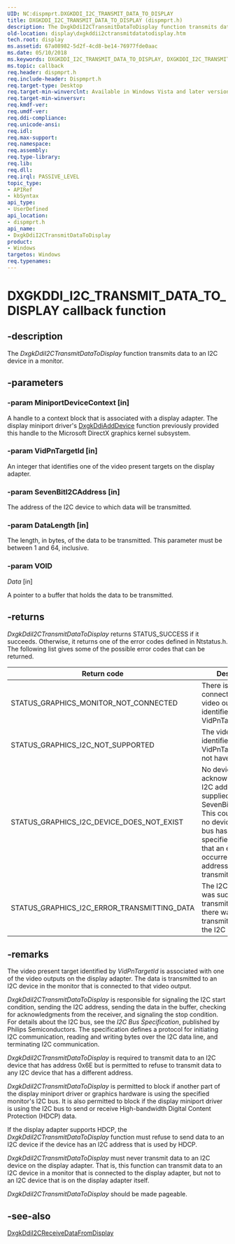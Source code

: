 ```yaml
---
UID: NC:dispmprt.DXGKDDI_I2C_TRANSMIT_DATA_TO_DISPLAY
title: DXGKDDI_I2C_TRANSMIT_DATA_TO_DISPLAY (dispmprt.h)
description: The DxgkDdiI2CTransmitDataToDisplay function transmits data to an I2C device in a monitor.
old-location: display\dxgkddii2ctransmitdatatodisplay.htm
tech.root: display
ms.assetid: 67a08982-5d2f-4cd8-be14-76977fde0aac
ms.date: 05/10/2018
ms.keywords: DXGKDDI_I2C_TRANSMIT_DATA_TO_DISPLAY, DXGKDDI_I2C_TRANSMIT_DATA_TO_DISPLAY callback, DmFunctions_6152910a-6f9c-4686-b025-2508bbfdf257.xml, DxgkDdiI2CTransmitDataToDisplay, DxgkDdiI2CTransmitDataToDisplay callback function [Display Devices], display.dxgkddii2ctransmitdatatodisplay, dispmprt/DxgkDdiI2CTransmitDataToDisplay
ms.topic: callback
req.header: dispmprt.h
req.include-header: Dispmprt.h
req.target-type: Desktop
req.target-min-winverclnt: Available in Windows Vista and later versions of the Windows operating systems.
req.target-min-winversvr:
req.kmdf-ver:
req.umdf-ver:
req.ddi-compliance:
req.unicode-ansi:
req.idl:
req.max-support:
req.namespace:
req.assembly:
req.type-library:
req.lib:
req.dll:
req.irql: PASSIVE_LEVEL
topic_type:
- APIRef
- kbSyntax
api_type:
- UserDefined
api_location:
- dispmprt.h
api_name:
- DxgkDdiI2CTransmitDataToDisplay
product:
- Windows
targetos: Windows
req.typenames: 
---
```


# DXGKDDI_I2C_TRANSMIT_DATA_TO_DISPLAY callback function


## -description


The <i>DxgkDdiI2CTransmitDataToDisplay</i> function transmits data to an I2C device in a monitor.


## -parameters




### -param MiniportDeviceContext [in]

A handle to a context block that is associated with a display adapter. The display miniport driver's <a href="https://msdn.microsoft.com/5fd4046f-54c3-4dfc-8d51-0d9ebcde0bea">DxgkDdiAddDevice</a> function previously provided this handle to the Microsoft DirectX graphics kernel subsystem.


### -param VidPnTargetId [in]

An integer that identifies one of the video present targets on the display adapter.


### -param SevenBitI2CAddress [in]

The address of the I2C device to which data will be transmitted.


### -param DataLength [in]

The length, in bytes, of the data to be transmitted. This parameter must be between 1 and 64, inclusive.


### -param VOID

*Data* [in]

A pointer to a buffer that holds the data to be transmitted.


## -returns



<i>DxgkDdiI2CTransmitDataToDisplay</i> returns STATUS_SUCCESS if it succeeds. Otherwise, it returns one of the error codes defined in Ntstatus.h. The following list gives some of the possible error codes that can be returned.

|Return code|Description|
|--- |--- |
|STATUS_GRAPHICS_MONITOR_NOT_CONNECTED|There is no monitor connected to the video output identified by VidPnTargetId.|
|STATUS_GRAPHICS_I2C_NOT_SUPPORTED|The video output identified by VidPnTargetId does not have an I2C bus.|
|STATUS_GRAPHICS_I2C_DEVICE_DOES_NOT_EXIST|No device acknowledged the I2C address supplied in SevenBitI2CAddress. This could mean that no device on the I2C bus has the specified address or that an error occurred when the address was transmitted.|
|STATUS_GRAPHICS_I2C_ERROR_TRANSMITTING_DATA|The I2C address was successfully transmitted, but there was an error transmitting data to the I2C device.|

## -remarks



The video present target identified by <i>VidPnTargetId</i> is associated with one of the video outputs on the display adapter. The data is transmitted to an I2C device in the monitor that is connected to that video output.

<i>DxgkDdiI2CTransmitDataToDisplay</i> is responsible for signaling the I2C start condition, sending the I2C address, sending the data in the buffer, checking for acknowledgments from the receiver, and signaling the stop condition. For details about the I2C bus, see the <i>I2C Bus Specification</i>, published by Philips Semiconductors. The specification defines a protocol for initiating I2C communication, reading and writing bytes over the I2C data line, and terminating I2C communication.

<i>DxgkDdiI2CTransmitDataToDisplay</i> is required to transmit data to an I2C device that has address 0x6E but is permitted to refuse to transmit data to any I2C device that has a different address.

<i>DxgkDdiI2CTransmitDataToDisplay</i> is permitted to block if another part of the display miniport driver or graphics hardware is using the specified monitor's I2C bus. It is also permitted to block if the display miniport driver is using the I2C bus to send or receive High-bandwidth Digital Content Protection (HDCP) data.

If the display adapter supports HDCP, the <i>DxgkDdiI2CTransmitDataToDisplay</i> function must refuse to send data to an I2C device if the device has an I2C address that is used by HDCP.

<i>DxgkDdiI2CTransmitDataToDisplay</i> must never transmit data to an I2C device on the display adapter. That is, this function can transmit data to an I2C device in a monitor that is connected to the display adapter, but not to an I2C device that is on the display adapter itself.

<i>DxgkDdiI2CTransmitDataToDisplay</i> should be made pageable.




## -see-also




<a href="https://msdn.microsoft.com/7b412180-e453-4ae4-95a5-e5393e1d9197">DxgkDdiI2CReceiveDataFromDisplay</a>
 

 

